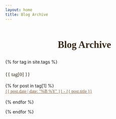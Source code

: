 ```yaml
---
layout: home
title: Blog Archive
---
```


<div style="text-align:center; margin-top:4em; margin-bottom:2em;">
  <h1 style="font-family:Georgia,serif; font-size:2.2em; color:#3a2c1a; margin-bottom:0.2em;">Blog Archive</h1>
</div>

<div class="main-content" style="max-width:650px; margin:0 auto;">
  {% for tag in site.tags %}
    <h3 style="color:#3a2c1a; font-family:Georgia,serif; font-weight:400;">{{ tag[0] }}</h3>
    <ul style="list-style:none; padding:0;">
      {% for post in tag[1] %}
        <li style="margin-bottom:1.2em;">
          <a href="{{ post.url }}" style="color:#7a5c3a; font-family:Georgia,serif; border-bottom:1px dotted #cbbfae;">{{ post.date | date: "%B %Y" }} - {{ post.title }}</a>
        </li>
      {% endfor %}
    </ul>
  {% endfor %}
</div>

